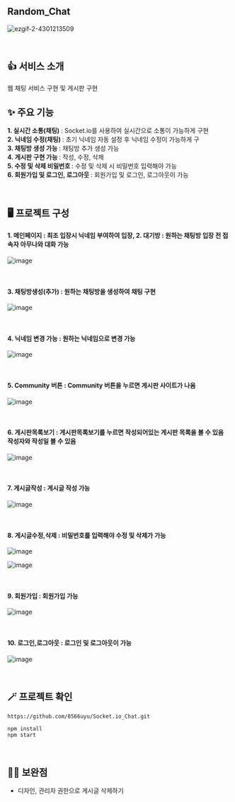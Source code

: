 ## Random_Chat

![ezgif-2-4301213509](https://github.com/8566uyu/Socket.io_Chat/assets/121207285/49a288bc-d6f2-4e39-bd90-cabfa60773a6)

<br>

## 👍 서비스 소개
웹 채팅 서비스 구현 및 게시판 구현 
<br>

## ✨ 주요 기능
<b> 1. 실시간 소통(채팅)  </b> : Socket.io를 사용하여 실시간으로 소통이 가능하게 구현 <br> 
<b> 2. 닉네임 수정(채팅) </b> : 초기 닉네임 자동 설정 후 닉네임 수정이 가능하게 구 <br>
<b> 3. 채팅방 생성 가능 </b> : 채팅방 추가 생성 가능 <br>
<b> 4. 게시판 구현 가능 </b> : 작성, 수정, 삭제 <br>
<b> 5. 수정 및 삭제 비밀번호 </b> : 수정 및 삭제 시 비밀번호 입력해야 가능  <br>
<b> 6. 회원가입 및 로그인, 로그아웃 </b> : 회원가입 및 로그인, 로그아웃이 가능  <br>


<br>

## 🖥️ 프로젝트 구성
#### 1. 메인페이지 : 최조 입장시 닉네임 부여하여 입장, 2. 대기방 : 원하는 채팅방 입장 전 접속자 아무나와 대화 가능

![image](https://github.com/8566uyu/Random_Chat/assets/121207285/b795ffb4-fc33-49d7-bd74-d10a61b28b52)



<br>

#### 3. 채팅방생성(추가) : 원하는 채팅방을 생성하여 채팅 구현  

![image](https://github.com/8566uyu/Random_Chat/assets/121207285/33d16313-8013-4c24-8a28-6ca9f8f1f6d4)


<br>

#### 4. 닉네임 변경 가능 : 원하는 닉네임으로 변경 가능  

![image](https://github.com/8566uyu/Random_Chat/assets/121207285/123b59a8-6fae-4f47-bfe7-4006052122f4)


<br>

#### 5. Community 버튼  : Community 버튼을 누르면 게시판 사이트가 나옴  

![image](https://github.com/8566uyu/Random_Chat/assets/121207285/316f8e0d-f035-4824-89a4-0b2cd1a1bf94)


<br>

#### 6. 게시판목록보기  : 게시판목록보기를 누르면 작성되어있는 게시판 목록을 볼 수 있음 작성자와 작성일 볼 수 있음 

![image](https://github.com/8566uyu/Random_Chat/assets/121207285/e3d37779-d518-4bf4-9cad-ec8914ae05ec)


<br>

#### 7. 게시글작성  : 게시글 작성 가능  

![image](https://github.com/8566uyu/Random_Chat/assets/121207285/96d045bf-dbd0-4595-aacc-5ccb0cbb5058)


<br>

#### 8. 게시글수정,삭제  : 비밀번호를 입력해야 수정 및 삭제가 가능  

![image](https://github.com/8566uyu/Random_Chat/assets/121207285/8785e437-7eba-4a3b-979e-d78591d18d55)

![image](https://github.com/8566uyu/Random_Chat/assets/121207285/e12a1999-b495-4666-9de8-6b040be363cc)



<br>

#### 9. 회원가입  : 회원가입 가능  

![image](https://github.com/8566uyu/Random_Chat/assets/121207285/a0c48cf9-fee4-43da-aee4-0b0f18cfc18f)


<br>

#### 10. 로그인,로그아웃  : 로그인 및 로그아웃이 가능  

![image](https://github.com/8566uyu/Random_Chat/assets/121207285/c88dd413-0540-4a34-963f-3b5e217959a1)


<br>

## 🪄 프로젝트 확인
```
https://github.com/8566uyu/Socket.io_Chat.git
```

```
npm install
npm start
```

<br>

## ✍🏻 보완점
- 디자인, 관리자 권한으로 게시글 삭제하기 
